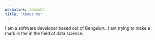 ```yaml
---
permalink: /about/
title: "About Me"
---
```

I am a software developer based out of Bengaluru. I am trying to make a mark in the in the field of data science.
